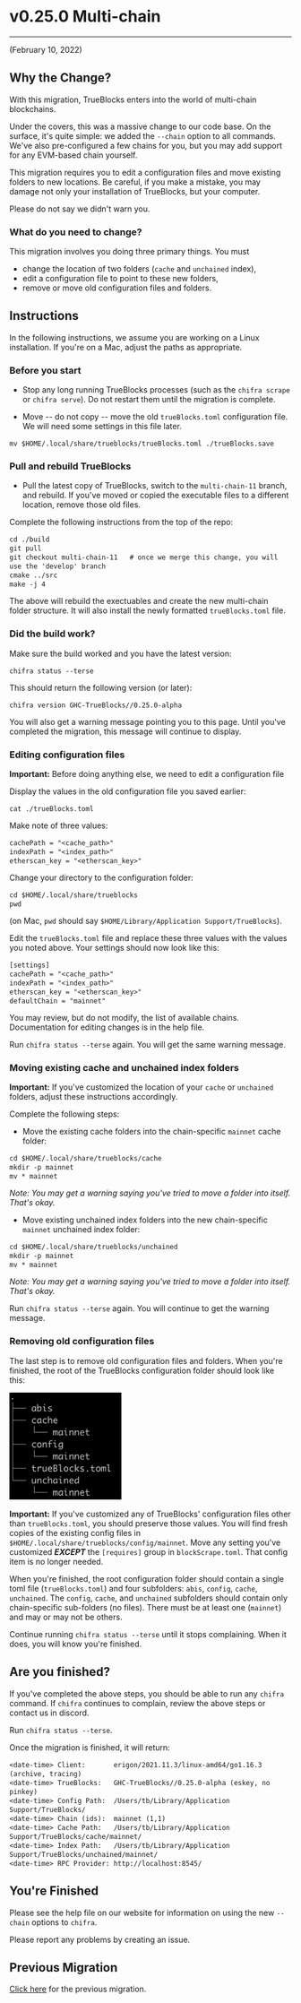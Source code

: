 # v0.25.0 Multi-chain

---

(February 10, 2022)

## Why the Change?

With this migration, TrueBlocks enters into the world of multi-chain blockchains.

Under the covers, this was a massive change to our code base. On the surface, it's quite simple: we added the `--chain` option to all commands. We've also pre-configured a few chains for you, but you may add support for any EVM-based chain yourself.

This migration requires you to edit a configuration files and move existing folders to new locations. Be careful, if you make a mistake, you may damage not only your installation of TrueBlocks, but your computer.

Please do not say we didn't warn you.

### What do you need to change?

This migration involves you doing three primary things. You must

- change the location of two folders (`cache` and `unchained` index),  
- edit a configuration file to point to these new folders,  
- remove or move old configuration files and folders.

## Instructions

In the following instructions, we assume you are working on a Linux installation. If you're on a Mac, adjust the paths as appropriate.

### Before you start

- Stop any long running TrueBlocks processes (such as the `chifra scrape` or `chifra serve`). Do not restart them until the migration is complete.

- Move -- do not copy -- move the old `trueBlocks.toml` configuration file. We will need some settings in this file later.

```
mv $HOME/.local/share/trueblocks/trueBlocks.toml ./trueBlocks.save
```

### Pull and rebuild TrueBlocks

- Pull the latest copy of TrueBlocks, switch to the `multi-chain-11` branch, and rebuild. If you've moved or copied the executable files to a different location, remove those old files.

Complete the following instructions from the top of the repo:


```
cd ./build
git pull
git checkout multi-chain-11   # once we merge this change, you will use the 'develop' branch
cmake ../src
make -j 4
```

The above will rebuild the exectuables and create the new multi-chain folder structure. It will also install the newly formatted `trueBlocks.toml` file.

### Did the build work?

Make sure the build worked and you have the latest version:

```
chifra status --terse
```

This should return the following version (or later):

```
chifra version GHC-TrueBlocks//0.25.0-alpha
```

You will also get a warning message pointing you to this page. Until you've completed the migration, this message will continue to display.

### Editing configuration files

**Important:** Before doing anything else, we need to edit a configuration file

Display the values in the old configuration file you saved earlier:

```
cat ./trueBlocks.toml
```

Make note of three values:

```
cachePath = "<cache_path>"
indexPath = "<index_path>"
etherscan_key = "<etherscan_key>"
```

Change your directory to the configuration folder:

```
cd $HOME/.local/share/trueblocks
pwd
```

(on Mac, `pwd` should say `$HOME/Library/Application Support/TrueBlocks`).

Edit the `trueBlocks.toml` file and replace these three values with the values you noted above. Your settings should now look like this:

```
[settings]
cachePath = "<cache_path>"
indexPath = "<index_path>"
etherscan_key = "<etherscan_key>"
defaultChain = "mainnet"
```

You may review, but do not modify, the list of available chains. Documentation for editing changes is in the help file.

Run `chifra status --terse` again. You will get the same warning message.

### Moving existing cache and unchained index folders

**Important:** If you've customized the location of your `cache` or `unchained` folders, adjust these instructions accordingly.
 
Complete the following steps:

- Move the existing cache folders into the chain-specific `mainnet` cache folder:

```
cd $HOME/.local/share/trueblocks/cache
mkdir -p mainnet
mv * mainnet
```

*Note: You may get a warning saying you've tried to move a folder into itself. That's okay.*

- Move existing unchained index folders into the new chain-specific `mainnet` unchained index folder:

```
cd $HOME/.local/share/trueblocks/unchained
mkdir -p mainnet
mv * mainnet
```

*Note: You may get a warning saying you've tried to move a folder into itself. That's okay.*

Run `chifra status --terse` again. You will continue to get the warning message.

### Removing old configuration files

The last step is to remove old configuration files and folders. When you're finished, the root of the TrueBlocks configuration folder should look like this:

<img width="200" src="./migration.25.2.png">

**Important:** If you've customized any of TrueBlocks' configuration files other than `trueBlocks.toml`, you should preserve those values. You will find fresh copies of the existing config files in `$HOME/.local/share/trueblocks/config/mainnet`. Move any setting you've customized ***EXCEPT*** the `[requires]` group in `blockScrape.toml`. That config item is no longer needed.

When you're finished, the root configuration folder should contain a single toml file (`trueBlocks.toml`) and four subfolders: `abis`, `config`, `cache`, `unchained`. The `config`, `cache`, and `unchained` subfolders should contain only chain-specific sub-folders (no files). There must be at least one (`mainnet`) and may or may not be others.

Continue running `chifra status --terse` until it stops complaining. When it does, you will know you're finished.

## Are you finished?

If you've completed the above steps, you should be able to run any `chifra` command. If `chifra` continues to complain, review the above steps or contact us in discord.

Run `chifra status --terse`.

Once the migration is finished, it will return:

```
<date-time> Client:       erigon/2021.11.3/linux-amd64/go1.16.3 (archive, tracing)
<date-time> TrueBlocks:   GHC-TrueBlocks//0.25.0-alpha (eskey, no pinkey)
<date-time> Config Path:  /Users/tb/Library/Application Support/TrueBlocks/
<date-time> Chain (ids):  mainnet (1,1)
<date-time> Cache Path:   /Users/tb/Library/Application Support/TrueBlocks/cache/mainnet/
<date-time> Index Path:   /Users/tb/Library/Application Support/TrueBlocks/unchained/mainnet/
<date-time> RPC Provider: http://localhost:8545/
```

## You're Finished

Please see the help file on our website for information on using the new `--chain` options to `chifra`.

Please report any problems by creating an issue.

## Previous Migration

[Click here](./README-v0.18.0.md) for the previous migration.
